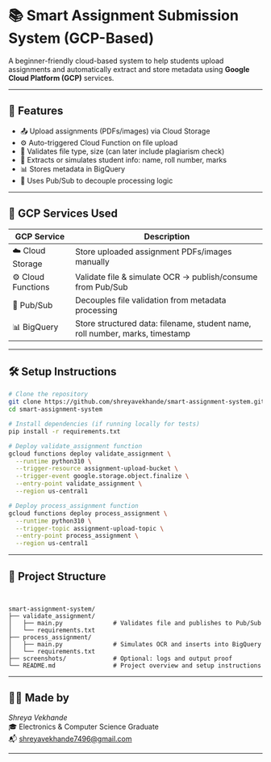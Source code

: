 # 📚 Smart Assignment Submission System (GCP-Based)

A beginner-friendly cloud-based system to help students upload assignments and automatically extract and store metadata using **Google Cloud Platform (GCP)** services.

---

## 🚀 Features

- 📤 Upload assignments (PDFs/images) via Cloud Storage
- ⚙️ Auto-triggered Cloud Function on file upload
- 🔎 Validates file type, size (can later include plagiarism check)
- 🧠 Extracts or simulates student info: name, roll number, marks
- 📊 Stores metadata in BigQuery
- 🔔 Uses Pub/Sub to decouple processing logic
---

## 🔧 GCP Services Used

| GCP Service        | Description                                                                 |
|--------------------|-----------------------------------------------------------------------------|
| ☁️ Cloud Storage    | Store uploaded assignment PDFs/images manually                              |
| ⚙️ Cloud Functions  | Validate file & simulate OCR → publish/consume from Pub/Sub                 |
| 🔔 Pub/Sub          | Decouples file validation from metadata processing                          |
| 📊 BigQuery         | Store structured data: filename, student name, roll number, marks, timestamp |

---

## 🛠️ Setup Instructions

```bash
# Clone the repository
git clone https://github.com/shreyavekhande/smart-assignment-system.git
cd smart-assignment-system

# Install dependencies (if running locally for tests)
pip install -r requirements.txt

# Deploy validate_assignment function
gcloud functions deploy validate_assignment \
  --runtime python310 \
  --trigger-resource assignment-upload-bucket \
  --trigger-event google.storage.object.finalize \
  --entry-point validate_assignment \
  --region us-central1

# Deploy process_assignment function
gcloud functions deploy process_assignment \
  --runtime python310 \
  --trigger-topic assignment-upload-topic \
  --entry-point process_assignment \
  --region us-central1
```

---

## 📂 Project Structure

```


smart-assignment-system/
├── validate_assignment/
│   ├── main.py              # Validates file and publishes to Pub/Sub
│   └── requirements.txt
├── process_assignment/
│   ├── main.py              # Simulates OCR and inserts into BigQuery
│   └── requirements.txt
├── screenshots/             # Optional: logs and output proof
└── README.md                # Project overview and setup instructions

```

---

## 🙋‍♀️ Made by

*Shreya Vekhande*  
🎓 Electronics & Computer Science Graduate  
📬 [shreyavekhande7496@gmail.com](mailto:shreyavekhande7496@gmail.com)

---

